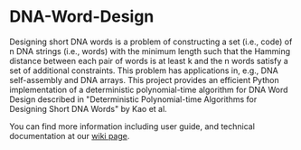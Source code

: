 DNA-Word-Design
===============

Designing short DNA words is a problem of constructing a set (i.e., code) of n DNA strings (i.e., words) with the minimum length such that the Hamming distance between each pair of words is at least k and the n words satisfy a set of additional constraints. This problem has applications in, e.g., DNA self-assembly and DNA arrays. This project provides an efficient Python implementation of a deterministic polynomial-time algorithm for DNA Word Design described in "Deterministic Polynomial-time Algorithms for Designing Short DNA Words" by Kao et al.

You can find more information including user guide, and technical documentation at our <a href="https://github.com/truongduy134/DNA-Word-Design/wiki" target="_blank">wiki page</a>.
